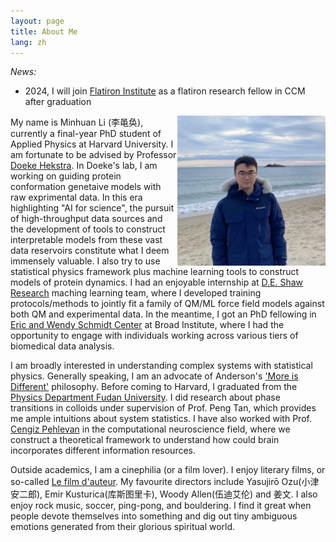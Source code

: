 ```yaml
---
layout: page
title: About Me
lang: zh
---
```


<i class='contrast'>News:</i>

- 2024, I will join [Flatiron Institute](https://www.simonsfoundation.org/flatiron/) as a flatiron research fellow in CCM after graduation

<img align="right" height="240" alt="MH" src="/public/image/profile.png"/>

My name is Minhuan Li (李黾奂), currently a final-year PhD student of Applied Physics at Harvard University. 
I am fortunate to be advised by Professor [Doeke Hekstra](https://hekstralab.fas.harvard.edu/).
In Doeke's lab, I am working on guiding protein conformation genetaive models with raw exprimental data. In this era highlighting "AI for science", the pursuit of high-throughput data sources and the development of tools to construct interpretable models from these vast data reservoirs constitute what I deem immensely valuable. I also try to use statistical physics framework plus machine learning tools to construct models of protein dynamics. I had an enjoyable internship at [D.E. Shaw Research](https://www.deshawresearch.com/) maching learning team, where I developed training protocols/methods to jointly fit a family of QM/ML force field models against both QM and experimental data. In the meantime, I got an PhD fellowing in [Eric and Wendy Schmidt Center](https://www.ericandwendyschmidtcenter.org/) at Broad Institute, where I had the opportunity to engage with individuals working across various tiers of biomedical data analysis.

I am broadly interested in understanding complex systems with statistical physics. Generally speaking, I am an advocate of Anderson's ['More is Different'](https://science.sciencemag.org/content/177/4047/393) philosophy. 
Before coming to Harvard, I graduated from the [Physics Department Fudan University](http://phys.fudan.edu.cn/). I did research about phase transitions in colloids under supervision of Prof. Peng Tan, which provides me ample intuitions about system statistics. 
I have also worked with Prof. [Cengiz Pehlevan](https://pehlevan.seas.harvard.edu/) in the computational neuroscience field, where we construct a theoretical framework to understand how could brain incorporates different information resources. 

Outside academics, I am a cinephilia (or a film lover). I enjoy literary films, or so-called [Le film d'auteur](https://en.wikipedia.org/wiki/Film_d%27auteur). My favourite directors include Yasujirō Ozu(小津安二郎), Emir Kusturica(库斯图里卡), Woody Allen(伍迪艾伦) and 姜文. 
I also enjoy rock music, soccer, ping-pong, and bouldering. I find it great when people devote themselves into something and dig out tiny ambiguous emotions generated from their glorious spiritual world.